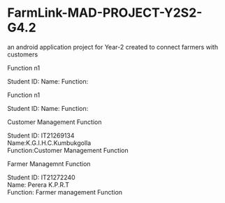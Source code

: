 # FarmLink-MAD-PROJECT-Y2S2-G4.2
 an android application project for Year-2 created to connect farmers with customers


Function n1

Student ID:
Name:
Function: 


Function n1

Student ID:
Name: 
Function: 


Customer Management Function <br/>

Student ID: IT21269134 <br/>
Name:K.G.I.H.C.Kumbukgolla <br/>
Function:Customer Management Function <br/>


Farmer Managemnt Function <br/>

Student ID: IT21272240	<br/>
Name: Perera K.P.R.T <br/>
Function: Farmer management Function <br/>










